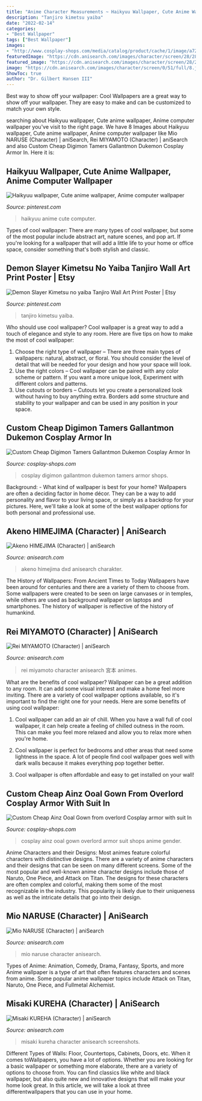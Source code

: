 ```yaml
---
title: "Anime Character Measurements ~ Haikyuu Wallpaper, Cute Anime Wallpaper, Anime Computer Wallpaper"
description: "Tanjiro kimetsu yaiba"
date: "2022-02-14"
categories:
- "Best Wallpaper"
tags: ["Best Wallpaper"]
images:
- "http://www.cosplay-shops.com/media/catalog/product/cache/1/image/a727355b4db839f1520af058ea680301/6/4/6410d423a5dfe73de93a7ab570baede8.png"
featuredImage: "https://cdn.anisearch.com/images/character/screen/28/28285/full/227337.jpg"
featured_image: "https://cdn.anisearch.com/images/character/screen/28/28285/full/227337.jpg"
image: "https://cdn.anisearch.com/images/character/screen/0/51/full/8.jpg"
ShowToc: true
author: "Dr. Gilbert Hansen III"
---
```



Best way to show off your wallpaper:
Cool Wallpapers are a great way to show off your wallpaper. They are easy to make and can be customized to match your own style.

	

		
searching about Haikyuu wallpaper, Cute anime wallpaper, Anime computer wallpaper you've visit to the right page. We have 8 Images about Haikyuu wallpaper, Cute anime wallpaper, Anime computer wallpaper like Mio NARUSE (Character) | aniSearch, Rei MIYAMOTO (Character) | aniSearch and also Custom Cheap Digimon Tamers Gallantmon Dukemon Cosplay Armor In. Here it is:
		
    
## Haikyuu Wallpaper, Cute Anime Wallpaper, Anime Computer Wallpaper

<img loading=lazy src="https://i.pinimg.com/736x/b0/38/50/b0385067253a4196cf7ee0d5628fa1c6.jpg" onerror="this.onerror=null;this.src='https://tse4.mm.bing.net/th?id=OIP.lzgrS9FqS8uFDhv4jg1p8AHaEK&amp;pid=15.1';" alt="Haikyuu wallpaper, Cute anime wallpaper, Anime computer wallpaper">

_Source: pinterest.com_

>haikyuu anime cute computer. 

	

Types of cool wallpaper:
There are many types of cool wallpaper, but some of the most popular include abstract art, nature scenes, and pop art. If you're looking for a wallpaper that will add a little life to your home or office space, consider something that's both stylish and classic.

    
## Demon Slayer Kimetsu No Yaiba Tanjiro Wall Art Print Poster | Etsy

<img loading=lazy src="https://i.pinimg.com/736x/be/be/c2/bebec2ca2c72700a7395c5b69ee85566.jpg" onerror="this.onerror=null;this.src='https://tse4.mm.bing.net/th?id=OIP.MjFGPWdKGXSmKo4JfdCsPgHaLX&amp;pid=15.1';" alt="Demon Slayer Kimetsu no yaiba Tanjiro Wall Art Print Poster | Etsy">

_Source: pinterest.com_

>tanjiro kimetsu yaiba. 

	

Who should use cool wallpaper?
Cool wallpaper is a great way to add a touch of elegance and style to any room. Here are five tips on how to make the most of cool wallpaper: 
1) Choose the right type of wallpaper – There are three main types of wallpapers: natural, abstract, or floral. You should consider the level of detail that will be needed for your design and how your space will look. 
2) Use the right colors – Cool wallpaper can be paired with any color scheme or pattern. If you want a more unique look, Experiment with different colors and patterns. 
3) Use cutouts or borders – Cutouts let you create a personalized look without having to buy anything extra. Borders add some structure and stability to your wallpaper and can be used in any position in your space.

    
## Custom Cheap Digimon Tamers Gallantmon Dukemon Cosplay Armor In

<img loading=lazy src="http://www.cosplay-shops.com/media/catalog/product/cache/1/image/a727355b4db839f1520af058ea680301/2/8/283802579890530260.jpg" onerror="this.onerror=null;this.src='https://tse1.mm.bing.net/th?id=OIP.6_Os8fifLLpYn4lUUrGmwgHaJ4&amp;pid=15.1';" alt="Custom Cheap Digimon Tamers Gallantmon Dukemon Cosplay Armor In">

_Source: cosplay-shops.com_

>cosplay digimon gallantmon dukemon tamers armor shops. 

	

Background: - What kind of wallpaper is best for your home?
Wallpapers are often a deciding factor in home décor. They can be a way to add personality and flavor to your living space, or simply as a backdrop for your pictures. Here, we'll take a look at some of the best wallpaper options for both personal and professional use.

    
## Akeno HIMEJIMA (Character) | AniSearch

<img loading=lazy src="https://cdn.anisearch.com/images/character/screen/28/28285/full/227337.jpg" onerror="this.onerror=null;this.src='https://tse3.mm.bing.net/th?id=OIP.Qh-jy22J9Hnn2RKZW7PaiAHaEK&amp;pid=15.1';" alt="Akeno HIMEJIMA (Character) | aniSearch">

_Source: anisearch.com_

>akeno himejima dxd anisearch charakter. 

	

The History of Wallpapers: From Ancient Times to Today
Wallpapers have been around for centuries and there are a variety of them to choose from. Some wallpapers were created to be seen on large canvases or in temples, while others are used as background wallpaper on laptops and smartphones. The history of wallpaper is reflective of the history of humankind.

    
## Rei MIYAMOTO (Character) | AniSearch

<img loading=lazy src="https://cdn.anisearch.com/images/character/screen/13/13275/full/88685.jpg" onerror="this.onerror=null;this.src='https://tse1.mm.bing.net/th?id=OIP.hq1_2GIN_gxWrD7lb9LItwHaEK&amp;pid=15.1';" alt="Rei MIYAMOTO (Character) | aniSearch">

_Source: anisearch.com_

>rei miyamoto character anisearch 宮本 animes. 

	

What are the benefits of cool wallpaper?
Wallpaper can be a great addition to any room. It can add some visual interest and make a home feel more inviting. There are a variety of cool wallpaper options available, so it's important to find the right one for your needs. Here are some benefits of using cool wallpaper: 
1. Cool wallpaper can add an air of chill. When you have a wall full of cool wallpaper, it can help create a feeling of chilled outness in the room. This can make you feel more relaxed and allow you to relax more when you're home. 

2. Cool wallpaper is perfect for bedrooms and other areas that need some lightness in the space. A lot of people find cool wallpaper goes well with dark walls because it makes everything pop together better. 

3. Cool wallpaper is often affordable and easy to get installed on your wall!

    
## Custom Cheap Ainz Ooal Gown From Overlord Cosplay Armor With Suit In

<img loading=lazy src="http://www.cosplay-shops.com/media/catalog/product/cache/1/image/a727355b4db839f1520af058ea680301/6/4/6410d423a5dfe73de93a7ab570baede8.png" onerror="this.onerror=null;this.src='https://tse1.mm.bing.net/th?id=OIP.SvAdMz02BesAjX6Z7RtYpQHaEK&amp;pid=15.1';" alt="Custom Cheap Ainz Ooal Gown from overlord Cosplay armor with suit In">

_Source: cosplay-shops.com_

>cosplay ainz ooal gown overlord armor suit shops anime gender. 

	

Anime Characters and their Designs: Most animes feature colorful characters with distinctive designs.
There are a variety of anime characters and their designs that can be seen on many different screens. Some of the most popular and well-known anime character designs include those of Naruto, One Piece, and Attack on Titan. The designs for these characters are often complex and colorful, making them some of the most recognizable in the industry. This popularity is likely due to their uniqueness as well as the intricate details that go into their design.

    
## Mio NARUSE (Character) | AniSearch

<img loading=lazy src="https://cdn.anisearch.com/images/character/screen/48/48357/full/334338.jpg" onerror="this.onerror=null;this.src='https://tse3.mm.bing.net/th?id=OIP.KgIi4VO-L_EAzsOOh2riJwHaEK&amp;pid=15.1';" alt="Mio NARUSE (Character) | aniSearch">

_Source: anisearch.com_

>mio naruse character anisearch. 

	

Types of Anime: Animation, Comedy, Drama, Fantasy, Sports, and more
Anime wallpaper is a type of art that often features characters and scenes from anime. Some popular anime wallpaper topics include Attack on Titan, Naruto, One Piece, and Fullmetal Alchemist.

    
## Misaki KUREHA (Character) | AniSearch

<img loading=lazy src="https://cdn.anisearch.com/images/character/screen/0/51/full/8.jpg" onerror="this.onerror=null;this.src='https://tse3.mm.bing.net/th?id=OIP.M55QJINPpfZCXZvmxwqf6wHaEO&amp;pid=15.1';" alt="Misaki KUREHA (Character) | aniSearch">

_Source: anisearch.com_

>misaki kureha character anisearch screenshots. 

	

Different Types of Walls: Floor, Countertops, Cabinets, Doors, etc.
When it comes toWallpapers, you have a lot of options. Whether you are looking for a basic wallpaper or something more elaborate, there are a variety of options to choose from. You can find classics like white and black wallpaper, but also quite new and innovative designs that will make your home look great. In this article, we will take a look at three differentwallpapers that you can use in your home.

